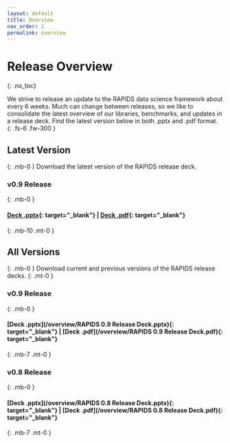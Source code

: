 ```yaml
---
layout: default
title: Overview
nav_order: 2
permalink: overview
---
```


# Release Overview
{: .no_toc}

We strive to release an update to the RAPIDS data science framework about every 6 weeks. Much can change between releases, so we like to consolidate the latest overview of our libraries, benchmarks, and updates in a release deck. Find the latest version below in both .pptx and .pdf format. 
{: .fs-6 .fw-300 }

## Latest Version
{: .mb-0 }
Download the latest version of the RAPIDS release deck.

### v0.9 Release
{: .mb-0 }
#### **[Deck .pptx](/overview/latest.pptx){: target="_blank"}** | **[Deck .pdf](/overview/latest.pdf){: target="_blank"}**
{: .mb-10 .mt-0 }



## All Versions
{: .mb-0 }
Download current and previous versions of the RAPIDS release decks.
{: .mt-0 }

### v0.9 Release
{: .mb-0 }
#### **[Deck .pptx](/overview/RAPIDS 0.9 Release Deck.pptx){: target="_blank"}** | **[Deck .pdf](/overview/RAPIDS 0.9 Release Deck.pdf){: target="_blank"}**
{: .mb-7 .mt-0 }

### v0.8 Release
{: .mb-0 }
#### **[Deck .pptx](/overview/RAPIDS 0.8 Release Deck.pptx){: target="_blank"}** | **[Deck .pdf](/overview/RAPIDS 0.8 Release Deck.pdf){: target="_blank"}**
{: .mb-7 .mt-0 }




